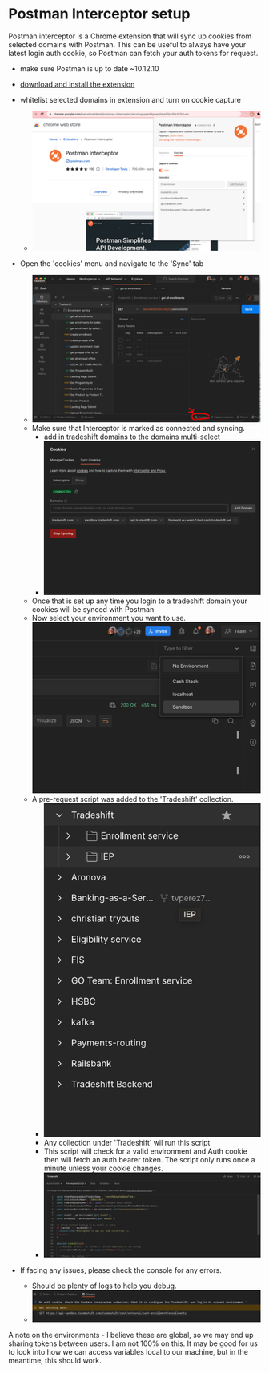 # Postman Interceptor setup

Postman interceptor is a Chrome extension that will sync up cookies from selected domains with Postman.
This can be useful to always have your latest login auth cookie, so Postman can fetch your auth tokens for request.

- make sure Postman is up to date ~10.12.10
- [download and install the extension](https://chrome.google.com/webstore/detail/postman-interceptor/aicmkgpgakddgnaphhhpliifpcfhicfo?hl=en)
- whitelist selected domains in extension and turn on cookie capture
	- ![Set up extension.](./images/set_up_extension.png)
-  Open the 'cookies' menu and navigate to the 'Sync' tab
	- ![Click cookies button](./images/cookies_button.png)
	- Make sure that Interceptor is marked as connected and syncing.
		- add in tradeshift domains to the domains multi-select
		- ![Sync cookies](./images/sync_cookies.png)
	- Once that is set up any time you login to a tradeshift domain your cookies will be synced with Postman
	- Now select your environment you want to use.
		  ![Select environment](./images/collection_dropdown.png)
	- A pre-request script was added to the 'Tradeshift' collection.
		- ![Collections](./images/collections.png)
		- Any collection under 'Tradeshift' wil run this script
		- This script will check for a valid environment and Auth cookie then will fetch an auth bearer token. The script only runs once a minute unless your cookie changes. 
        - ![Pre-request scripts](./images/prerequest_script.png)

 - If facing any issues, please check the console for any errors.
    - Should be plenty of logs to help you debug.
    - ![Console](./images/console.png)
    

A note on the environments - I believe these are global, so we may end up sharing tokens between users. I am not 100% on this. It may be good for us to look into how we can access variables local to our machine, but in the meantime, this should work.